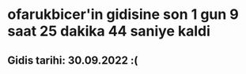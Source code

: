 # ofarukbicer'in gidisine son 1 gun 9 saat 25 dakika 44 saniye kaldi

## Gidis tarihi: 30.09.2022 :(